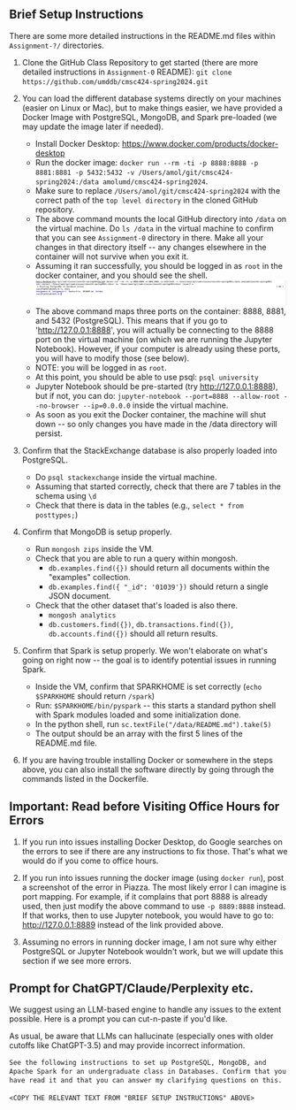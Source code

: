 ## Brief Setup Instructions 

There are some more detailed instructions in the README.md files within `Assignment-?/` directories.

1. Clone the GitHub Class Repository to get started (there are more detailed instructions in `Assignment-0` README):
`git clone https://github.com/umddb/cmsc424-spring2024.git`

1. You can load the different database systems directly on your machines (easier on Linux or Mac), but to make things easier, we have provided a Docker Image with
PostgreSQL, MongoDB, and Spark pre-loaded (we may update the image later if needed).
    - Install Docker Desktop: https://www.docker.com/products/docker-desktop
    - Run the docker image: `docker run --rm -ti -p 8888:8888 -p 8881:8881 -p 5432:5432 -v /Users/amol/git/cmsc424-spring2024:/data amolumd/cmsc424-spring2024`. 
    - Make sure to replace `/Users/amol/git/cmsc424-spring2024` with the correct path of the `top level directory` in the cloned GitHub repository. 
    - The above command mounts the local GitHub directory into `/data` on the virtual machine. Do `ls /data` in the virtual machine to confirm that you can see `Assignment-0` directory in there. Make all your changes in that directory itself -- any changes elsewhere in the container will not survive when you exit it.
    - Assuming it ran successfully, you should be logged in as `root` in the docker container, and you should see the shell.
    ![image](startup_vm.png)
    - The above command maps three ports on the container: 8888, 8881, and 5432 (PostgreSQL). This means that if you go to 'http://127.0.0.1:8888', you will
    actually be connecting to the 8888 port on the virtual machine (on which we are running the Jupyter Notebook). However, if your computer is already using these
    ports, you will have to modify those (see below). 
    - NOTE: you will be logged in as `root`.
    - At this point, you should be able to use psql: `psql university`
    - Jupyter Notebook should be pre-started (try http://127.0.0.1:8888), but if not, you can do: `jupyter-notebook --port=8888 --allow-root --no-browser --ip=0.0.0.0` inside the virtual machine.
    - As soon as you exit the Docker container, the machine will shut down -- so only changes you have made in the /data directory will persist.

1. Confirm that the StackExchange database is also properly loaded into PostgreSQL.
    - Do `psql stackexchange` inside the virtual machine.
    - Assuming that started correctly, check that there are 7 tables in the schema using `\d`
    - Check that there is data in the tables (e.g., `select * from posttypes;`)

1. Confirm that MongoDB is setup properly.
    - Run `mongosh zips` inside the VM.
    - Check that you are able to run a query within mongosh.
         - `db.examples.find({})` should return all documents within the "examples" collection.
         - `db.examples.find({ "_id": '01039'})` should return a single JSON document.
    - Check that the other dataset that's loaded is also there.
         - `mongosh analytics`
         - `db.customers.find({})`, `db.transactions.find({})`, `db.accounts.find({})` should all return results.

1. Confirm that Spark is setup properly. We won't elaborate on what's going on right now -- the goal is to identify potential issues in running Spark.
   - Inside the VM, confirm that SPARKHOME is set correctly (`echo $SPARKHOME` should return `/spark`)
   - Run: `$SPARKHOME/bin/pyspark` -- this starts a standard python shell with Spark modules loaded and some initialization done.
   - In the python shell, run `sc.textFile("/data/README.md").take(5)`
   - The output should be an array with the first 5 lines of the README.md file.

1. If you are having trouble installing Docker or somewhere in the steps above, you can also install the software directly by going through the commands listed in
the Dockerfile.

## Important: Read before Visiting Office Hours for Errors

1. If you run into issues installing Docker Desktop, do Google searches on the errors to see if there are any instructions to fix those. That's what we would do if you
come to office hours. 

1. If you run into issues running the docker image (using `docker run`), post a screenshot of the error in Piazza. The most likely error I can imagine is port mapping.
For example, if it complains that port 8888 is already used, then just modify the above command to use `-p 8889:8888` instead. If that works, then to use Jupyter
notebook, you would have to go to: http://127.0.0.1:8889 instead of the link provided above.

1. Assuming no errors in running docker image, I am not sure why either PostgreSQL or Jupyter Notebook wouldn't work, but we will update this section if we see more
errors.

## Prompt for ChatGPT/Claude/Perplexity etc.

We suggest using an LLM-based engine to handle any issues to the extent possible. Here is a prompt you can cut-n-paste if you'd like.

As usual, be aware that LLMs can hallucinate (especially ones with older cutoffs like ChatGPT-3.5) and may provide incorrect information.

```
See the following instructions to set up PostgreSQL, MongoDB, and Apache Spark for an undergraduate class in Databases. Confirm that you have read it and that you can answer my clarifying questions on this.

<COPY THE RELEVANT TEXT FROM "BRIEF SETUP INSTRUCTIONS" ABOVE>

```
